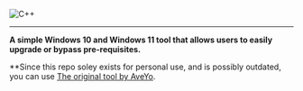 ![C++](https://img.shields.io/badge/c++-%2300599C.svg?style=for-the-badge&logo=c%2B%2B&logoColor=white)

-------  
**A simple Windows 10 and Windows 11 tool that allows users to easily upgrade or bypass pre-requisites.**

**Since this repo soley exists for personal use, and is possibly outdated, you can use [The original tool by AveYo](https://github.com/AveYo/MediaCreationTool.bat).
